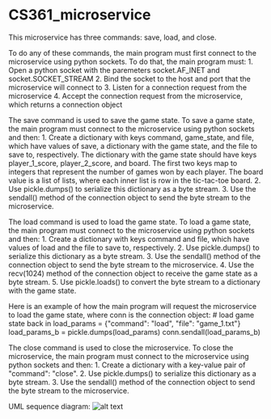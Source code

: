 # CS361_microservice

This microservice has three commands: save, load, and close.

To do any of these commands, the main program must first connect to the 
microservice using python sockets. To do that, the main program must:
    1. Open a python socket with the paremeters socket.AF_INET and socket.SOCKET_STREAM
    2. Bind the socket to the host and port that the microservice will connect to
    3. Listen for a connection request from the microservice
    4. Accept the connection request from the microservice, which returns a 
    connection object

The save command is used to save the game state. To save a game state, the main program must connect to the microservice using python sockets and then:
    1. Create a dictionary with keys command, game_state, and file, which have 
    values of save, a dictionary with the game state, and the file to save to, 
    respectively. The dictionary with the game state should have keys 
    player_1_score, player_2_score, and board. The first two keys map to 
    integers that represent the number of games won by each player. The board 
    value is a list of lists, where each inner list is row in the tic-tac-toe 
    board. 
    2. Use pickle.dumps() to serialize this dictionary as a byte stream.
    3. Use the sendall() method of the connection object to send the byte 
    stream to the microservice.

The load command is used to load the game state. To load a game state, the main program must connect to the microservice using python sockets and then:
    1. Create a dictionary with keys command and file, which have values of 
    load and the file to save to, respectively.
    2. Use pickle.dumps() to serialize this dictionary as a byte stream.
    3. Use the sendall() method of the connection object to send the byte 
    stream to the microservice.
    4. Use the recv(1024) method of the connection object to receive the 
    game state as a byte stream.
    5. Use pickle.loads() to convert the byte stream to a dictionary with the 
    game state. 

Here is an example of how the main program will request the microservice to 
load the game state, where conn is the connection object:
    # load game state back in
    load_params = {"command": "load",
                    "file": "game_1.txt"}
    load_params_b = pickle.dumps(load_params)
    conn.sendall(load_params_b)

The close command is used to close the microservice. To close the 
microservice, the main program must connect to the microservice using python 
sockets and then:
    1. Create a dictionary with a key-value pair of "command": "close". 
    2. Use pickle.dumps() to serialize this dictionary as a byte stream.
    3. Use the sendall() method of the connection object to send the byte 
    stream to the microservice.

UML sequence diagram:
![alt text](https://github.com/connordilgren/CS361_microservice/main/UML_sequence_diagram.png?raw=true)
